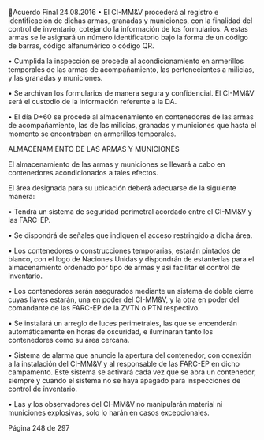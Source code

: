 Acuerdo Final 
24.08.2016 
• El  CI-MM&V  procederá  al  registro  e  identificación  de  dichas  armas,  granadas  y  municiones,  con  la 
finalidad del control de inventario, cotejando la información de los formularios. A estas armas se le 
asignará un número identificatorio bajo la forma de un código de barras, código alfanumérico o código 
QR. 
 
• Cumplida  la  inspección  se  procede  al  acondicionamiento  en  armerillos  temporales  de  las  armas  de 
acompañamiento, las pertenecientes a milicias, y las granadas y municiones.  
 
• Se  archivan  los  formularios  de  manera  segura  y  confidencial.  El  CI-MM&V  será  el  custodio  de  la 
información referente a la DA. 
 
• El día D+60 se procede al almacenamiento en contenedores de las armas de acompañamiento, las de 
las milicias, granadas y municiones que hasta el momento se encontraban en armerillos temporales. 
 
ALMACENAMIENTO DE LAS ARMAS Y MUNICIONES 
 
El almacenamiento de las armas y municiones se llevará a cabo en contenedores acondicionados a tales 
efectos.  
 
El área designada para su ubicación deberá adecuarse de la siguiente manera:  
 
• Tendrá un sistema de seguridad perimetral acordado entre el CI-MM&V y las FARC-EP. 
 
• Se dispondrá de señales que indiquen el acceso restringido a dicha área. 
 
• Los contenedores o construcciones temporarias, estarán pintados de blanco, con el logo de Naciones 
Unidas y dispondrán de estanterías para el almacenamiento ordenado por tipo de armas y así facilitar 
el control de inventario. 
 
• Los contenedores serán asegurados mediante un sistema de doble cierre cuyas llaves estarán, una en 
poder del CI-MM&V, y la otra en poder del comandante de las FARC-EP de la ZVTN o PTN respectivo. 
 
• Se instalará un arreglo de luces perimetrales, las que se encenderán automáticamente en horas de 
oscuridad, e iluminarán tanto los contenedores como su área cercana. 
 
• Sistema de alarma que anuncie la apertura del contenedor, con conexión a la instalación del CI-MM&V 
y al responsable de las FARC-EP en dicho campamento. Este sistema se activará cada vez que se abra 
un  contenedor,  siempre  y  cuando  el  sistema  no  se  haya  apagado  para  inspecciones  de  control  de 
inventario. 
 
• Las y los observadores del CI-MM&V no manipularán material ni municiones explosivas, solo lo harán 
en casos excepcionales. 
 
 
 
 
Página 248 de 297 
 

